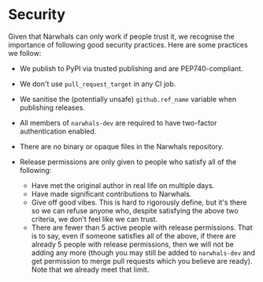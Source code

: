 # Security

Given that Narwhals can only work if people trust it, we recognise the importance of following
good security practices. Here are some practices we follow:

- We publish to PyPI via trusted publishing and are PEP740-compliant.
- We don't use `pull_request_target` in any CI job.
- We sanitise the (potentially unsafe) `github.ref_name` variable when publishing
  releases.
- All members of `narwhals-dev` are required to have two-factor authentication
  enabled.
- There are no binary or opaque files in the Narwhals repository.
- Release permissions are only given to people who satisfy all of the following:

    - Have met the original author in real life on multiple days.
    - Have made significant contributions to Narwhals.
    - Give off good vibes. This is hard to rigorously define, but it's there so we
        can refuse anyone who, despite satisfying the above two criteria, we don't
        feel like we can trust.
    - There are fewer than 5 active people with release permissions. That is
        to say, even if someone satisfies all of the above, if there are already 5
        people with release permissions, then we will not be adding any more (though
        you may still be added to `narwhals-dev` and get permission to merge pull
        requests which you believe are ready). Note that we already meet that limit.
